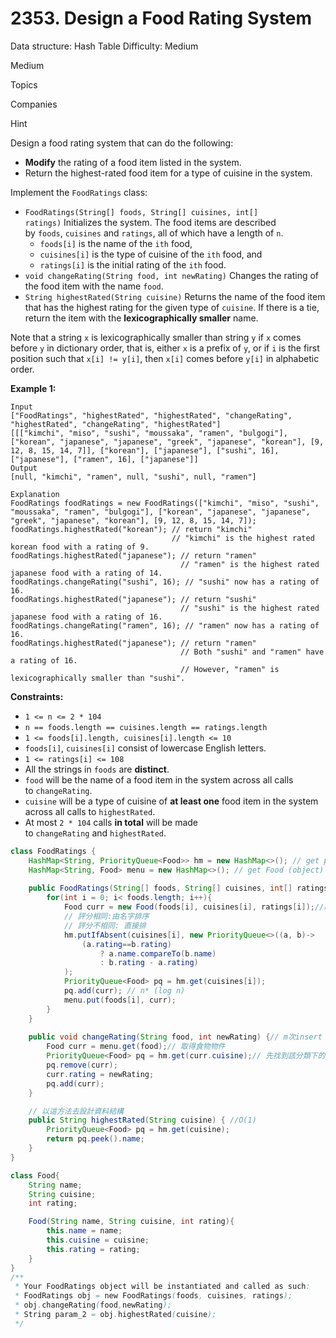 # 2353. Design a Food Rating System

Data structure: Hash Table
Difficulty: Medium

Medium

Topics

Companies

Hint

Design a food rating system that can do the following:

- **Modify** the rating of a food item listed in the system.
- Return the highest-rated food item for a type of cuisine in the system.

Implement the `FoodRatings` class:

- `FoodRatings(String[] foods, String[] cuisines, int[] ratings)` Initializes the system. The food items are described by `foods`, `cuisines` and `ratings`, all of which have a length of `n`.
    - `foods[i]` is the name of the `ith` food,
    - `cuisines[i]` is the type of cuisine of the `ith` food, and
    - `ratings[i]` is the initial rating of the `ith` food.
- `void changeRating(String food, int newRating)` Changes the rating of the food item with the name `food`.
- `String highestRated(String cuisine)` Returns the name of the food item that has the highest rating for the given type of `cuisine`. If there is a tie, return the item with the **lexicographically smaller** name.

Note that a string `x` is lexicographically smaller than string `y` if `x` comes before `y` in dictionary order, that is, either `x` is a prefix of `y`, or if `i` is the first position such that `x[i] != y[i]`, then `x[i]` comes before `y[i]` in alphabetic order.

**Example 1:**

```
Input
["FoodRatings", "highestRated", "highestRated", "changeRating", "highestRated", "changeRating", "highestRated"]
[[["kimchi", "miso", "sushi", "moussaka", "ramen", "bulgogi"], ["korean", "japanese", "japanese", "greek", "japanese", "korean"], [9, 12, 8, 15, 14, 7]], ["korean"], ["japanese"], ["sushi", 16], ["japanese"], ["ramen", 16], ["japanese"]]
Output
[null, "kimchi", "ramen", null, "sushi", null, "ramen"]

Explanation
FoodRatings foodRatings = new FoodRatings(["kimchi", "miso", "sushi", "moussaka", "ramen", "bulgogi"], ["korean", "japanese", "japanese", "greek", "japanese", "korean"], [9, 12, 8, 15, 14, 7]);
foodRatings.highestRated("korean"); // return "kimchi"
                                    // "kimchi" is the highest rated korean food with a rating of 9.
foodRatings.highestRated("japanese"); // return "ramen"
                                      // "ramen" is the highest rated japanese food with a rating of 14.
foodRatings.changeRating("sushi", 16); // "sushi" now has a rating of 16.
foodRatings.highestRated("japanese"); // return "sushi"
                                      // "sushi" is the highest rated japanese food with a rating of 16.
foodRatings.changeRating("ramen", 16); // "ramen" now has a rating of 16.
foodRatings.highestRated("japanese"); // return "ramen"
                                      // Both "sushi" and "ramen" have a rating of 16.
                                      // However, "ramen" is lexicographically smaller than "sushi".

```

**Constraints:**

- `1 <= n <= 2 * 104`
- `n == foods.length == cuisines.length == ratings.length`
- `1 <= foods[i].length, cuisines[i].length <= 10`
- `foods[i]`, `cuisines[i]` consist of lowercase English letters.
- `1 <= ratings[i] <= 108`
- All the strings in `foods` are **distinct**.
- `food` will be the name of a food item in the system across all calls to `changeRating`.
- `cuisine` will be a type of cuisine of **at least one** food item in the system across all calls to `highestRated`.
- At most `2 * 104` calls **in total** will be made to `changeRating` and `highestRated`.

```java
class FoodRatings {
    HashMap<String, PriorityQueue<Food>> hm = new HashMap<>(); // get pq from cuisine name
    HashMap<String, Food> menu = new HashMap<>(); // get Food (object) from food name
  
    public FoodRatings(String[] foods, String[] cuisines, int[] ratings) {
        for(int i = 0; i< foods.length; i++){
            Food curr = new Food(foods[i], cuisines[i], ratings[i]);//產生一食物實例
            // 評分相同:由名字排序
            // 評分不相同: 直接排
            hm.putIfAbsent(cuisines[i], new PriorityQueue<>((a, b)-> 
                (a.rating==b.rating)
                    ? a.name.compareTo(b.name)
                    : b.rating - a.rating)
            );
            PriorityQueue<Food> pq = hm.get(cuisines[i]);
            pq.add(curr); // n* (log n)
            menu.put(foods[i], curr);
        }
    }
    
    public void changeRating(String food, int newRating) {// m次insert timeComp = m* log(n)
        Food curr = menu.get(food);// 取得食物物件
        PriorityQueue<Food> pq = hm.get(curr.cuisine);// 先找到該分類下的 食物pq集合
        pq.remove(curr);
        curr.rating = newRating;
        pq.add(curr);
    }

    // 以這方法去設計資料結構
    public String highestRated(String cuisine) { //O(1)
        PriorityQueue<Food> pq = hm.get(cuisine);
        return pq.peek().name;
    }
}

class Food{
    String name;
    String cuisine;
    int rating;

    Food(String name, String cuisine, int rating){
        this.name = name; 
        this.cuisine = cuisine;
        this.rating = rating; 
    }
}
/**
 * Your FoodRatings object will be instantiated and called as such:
 * FoodRatings obj = new FoodRatings(foods, cuisines, ratings);
 * obj.changeRating(food,newRating);
 * String param_2 = obj.highestRated(cuisine);
 */
```